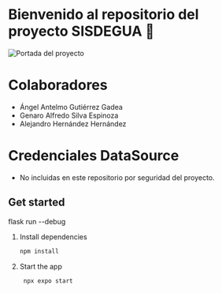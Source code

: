 # Bienvenido al repositorio del proyecto SISDEGUA 👋

![Portada del proyecto](assets/images/logo_sisdegua.jpeg)

# Colaboradores
   - Ángel Antelmo Gutiérrez Gadea
   - Genaro Alfredo Silva Espinoza
   - Alejandro Hernández Hernández

# Credenciales DataSource
   - No incluidas en este repositorio por seguridad del proyecto.

## Get started

flask run --debug

1. Install dependencies

   ```bash
   npm install
   ```

2. Start the app

   ```bash
    npx expo start
   ```
